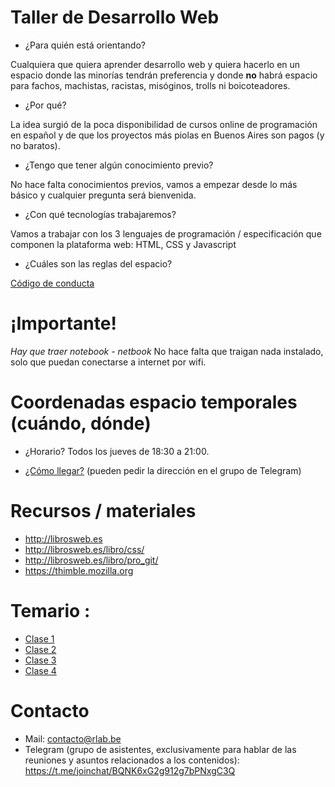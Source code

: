 # Taller de Desarrollo Web

- ¿Para quién está orientando? 

Cualquiera que quiera aprender desarrollo web y quiera hacerlo en un espacio donde las minorías tendrán preferencia y donde **no** habrá espacio para fachos, machistas, racistas, misóginos, trolls ni boicoteadores.
 
- ¿Por qué?

La idea surgió de la poca disponibilidad de cursos online de programación en español y de que los proyectos más piolas en Buenos Aires son pagos (y no baratos).

- ¿Tengo que tener algún conocimiento previo?

No hace falta conocimientos previos, vamos a empezar desde lo más básico y cualquier pregunta será bienvenida. 

- ¿Con qué tecnologías trabajaremos?

Vamos a trabajar con los 3 lenguajes de programación / especificación que componen la plataforma web: HTML, CSS y Javascript 

- ¿Cuáles son las reglas del espacio?

[Código de conducta](https://wiki.rlab.be/doku.php?id=codigo-de-conducta)

# ¡Importante!

*Hay que traer notebook - netbook* No hace falta que traigan nada instalado, solo que puedan conectarse a internet por wifi.

# Coordenadas espacio temporales (cuándo, dónde)

- ¿Horario? Todos los jueves de 18:30 a 21:00.

- [¿Cómo llegar?](https://wiki.rlab.be/doku.php?id=como-llegar) (pueden pedir la dirección en el grupo de Telegram)

# Recursos / materiales

- http://librosweb.es
- http://librosweb.es/libro/css/
- http://librosweb.es/libro/pro_git/
- https://thimble.mozilla.org

# Temario : 

- [Clase 1](clases/01.md)
- [Clase 2](clases/02.md)
- [Clase 3](clases/03.md)
- [Clase 4](clases/04.md)

# Contacto

* Mail: contacto@rlab.be
* Telegram (grupo de asistentes, exclusivamente para hablar de las reuniones y asuntos relacionados a los contenidos): https://t.me/joinchat/BQNK6xG2g912g7bPNxgC3Q
